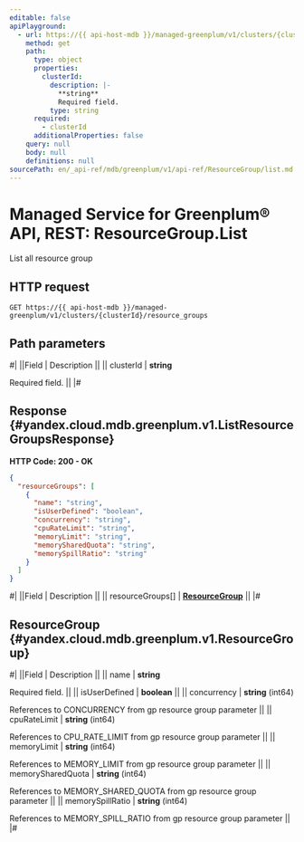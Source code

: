 ```yaml
---
editable: false
apiPlayground:
  - url: https://{{ api-host-mdb }}/managed-greenplum/v1/clusters/{clusterId}/resource_groups
    method: get
    path:
      type: object
      properties:
        clusterId:
          description: |-
            **string**
            Required field. 
          type: string
      required:
        - clusterId
      additionalProperties: false
    query: null
    body: null
    definitions: null
sourcePath: en/_api-ref/mdb/greenplum/v1/api-ref/ResourceGroup/list.md
---
```


# Managed Service for Greenplum® API, REST: ResourceGroup.List

List all resource group

## HTTP request

```
GET https://{{ api-host-mdb }}/managed-greenplum/v1/clusters/{clusterId}/resource_groups
```

## Path parameters

#|
||Field | Description ||
|| clusterId | **string**

Required field.  ||
|#

## Response {#yandex.cloud.mdb.greenplum.v1.ListResourceGroupsResponse}

**HTTP Code: 200 - OK**

```json
{
  "resourceGroups": [
    {
      "name": "string",
      "isUserDefined": "boolean",
      "concurrency": "string",
      "cpuRateLimit": "string",
      "memoryLimit": "string",
      "memorySharedQuota": "string",
      "memorySpillRatio": "string"
    }
  ]
}
```

#|
||Field | Description ||
|| resourceGroups[] | **[ResourceGroup](#yandex.cloud.mdb.greenplum.v1.ResourceGroup)** ||
|#

## ResourceGroup {#yandex.cloud.mdb.greenplum.v1.ResourceGroup}

#|
||Field | Description ||
|| name | **string**

Required field.  ||
|| isUserDefined | **boolean** ||
|| concurrency | **string** (int64)

References to CONCURRENCY from gp resource group parameter ||
|| cpuRateLimit | **string** (int64)

References to CPU_RATE_LIMIT from gp resource group parameter ||
|| memoryLimit | **string** (int64)

References to MEMORY_LIMIT from gp resource group parameter ||
|| memorySharedQuota | **string** (int64)

References to MEMORY_SHARED_QUOTA from gp resource group parameter ||
|| memorySpillRatio | **string** (int64)

References to MEMORY_SPILL_RATIO from gp resource group parameter ||
|#